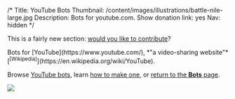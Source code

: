 /*
Title: YouTube Bots
Thumbnail: /content/images/illustrations/battle-nile-large.jpg
Description: Bots for youtube.com.
Show donation link: yes
Nav: hidden
*/

<div class="note">
  <p>
    This is a fairly new section: <a href="https://github.com/botwiki/botwiki.org">would you like to contribute</a>?
  </p>
</div>

<div class="row">
  <div class="col-sm-12 col-md-6 no-pad" markdown=1>
Bots for [YouTube](https://www.youtube.com/), *"a video-sharing website"* [<sup>[Wikipedia]</sup>](https://en.wikipedia.org/wiki/YouTube).

Browse [YouTube bots](/tag/youtubebot), learn [how to make one](/tutorials/youtube-bots), or [return to the **Bots** page](/bots).
  </div>
  <div class="col-sm-12 col-md-6">
    <a href="/bots/youtube-bots/treasurecolumn">
      <img class="screenshot" src="/content/bots/youtube-bots/images/Treasure_Column.png">
    </a>
  </div>
</div>


